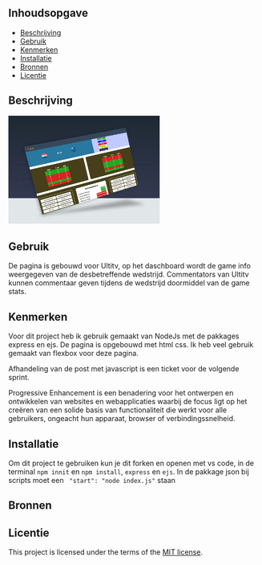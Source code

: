 <!-- >> _Fork_ deze leertaak en ga aan de slag. Onderstaande outline ga je gedurende deze taak in jouw eigen GitHub omgeving uitwerken. De instructie vind je in: [docs/INSTRUCTIONS.md](docs/INSTRUCTIONS.md)

# Titel

<!-- Geef je project een titel en schrijf in één zin wat het is -->

## Inhoudsopgave

- [Beschrijving](#beschrijving)
- [Gebruik](#gebruik)
- [Kenmerken](#kenmerken)
- [Installatie](#installatie)
- [Bronnen](#bronnen)
- [Licentie](#licentie)

## Beschrijving

<!-- In de Beschrijving staat kort beschreven wat voor project het is en wat je hebt gemaakt -->
<!-- Voeg een mooie poster visual toe 📸 -->
<!-- Voeg een link toe naar Github Pages 🌐-->

<img width="60%" src="/public/pics/screen.png">

## Gebruik

<!--Bij Gebruik staat hoe je project er uit ziet, hoe het werkt en wat je er mee kan. -->

De pagina is gebouwd voor Ultitv, op het daschboard wordt de game info weergegeven van de desbetreffende wedstrijd. Commentators van Ultitv kunnen commentaar geven tijdens de wedstrijd doormiddel van de game stats.

## Kenmerken

<!-- Bij Kenmerken staat welke technieken zijn gebruikt en hoe. Wat is de HTML structuur? Wat zijn de belangrijkste dingen in CSS? Wat is er met JS gedaan en hoe? Misschien heb je iets met NodeJS gedaan, of heb je een framwork of library gebruikt? -->

Voor dit project heb ik gebruik gemaakt van NodeJs met de pakkages express en ejs. De pagina is opgebouwd met html css. Ik heb veel gebruik gemaakt van flexbox voor deze pagina.

Afhandeling van de post met javascript is een ticket voor de volgende sprint.

Progressive Enhancement is een benadering voor het ontwerpen en ontwikkelen van websites en webapplicaties waarbij de focus ligt op het creëren van een solide basis van functionaliteit die werkt voor alle gebruikers, ongeacht hun apparaat, browser of verbindingssnelheid.

## Installatie

<!-- Bij Instalatie staat hoe een andere developer aan jouw repo kan werken -->

Om dit project te gebruiken kun je dit forken en openen met vs code, in de terminal `npm innit` en `npm install`, `express` en `ejs`. In de pakkage json bij scripts moet een ` "start": "node index.js"` staan

## Bronnen

## Licentie

This project is licensed under the terms of the [MIT license](./LICENSE).
